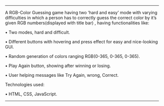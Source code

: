 -------------------------------------------------------------------------------------------------------------------------------------------


A RGB-Color Guessing game having two ‘hard and easy’ mode with varying difficulties in which a person has to correctly guess the correct color by it’s given RGB numbers(displayed with title bar) , having functionalities like:

  •	Two modes, hard and difficult.  
  
  •	Different buttons with hovering and press effect for easy and nice-looking GUI.
  
  •	Random generation of colors ranging RGB(0-365, 0-365, 0-365).
  
  •	Play Again button, showing after winning or losing.
  
  •	User helping messages like Try Again, wrong, Correct.
  
  
  Technologies used:
  
  •	HTML, CSS, JavaScript.


-------------------------------------------------------------------------------------------------------------------------------------------------------------------------
